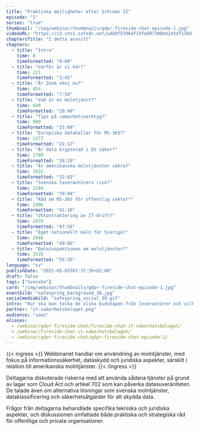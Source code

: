 ```yaml
---
title: "Praktiska möjligheter efter Schrems II"
episode: "1"
series: "true"
thumbnail: "/img/webinar/thumbnails/gdpr-fireside-chat-episode-1.jpg"
videoURL: "https://s3.sto1.safedc.net/a489f53964f14fe897308b4243d7138d:processedvideos/gdpr-fireside-chat-episode-1/master.m3u8"
chaptersTitle: "I detta avsnitt"
chapters:
  - title: "Intro"
    time: 0
    timeFormatted: "0:00"
  - title: "Varför är vi här?"
    time: 221
    timeFormatted: "3:41"
  - title: "Är Zoom okej nu?"
    time: 454
    timeFormatted: "7:34"
  - title: "Vad är en molntjänst?"
    time: 640
    timeFormatted: "10:40"
  - title: "Tips på samarbetsverktyg?"
    time: 909
    timeFormatted: "15:09"
  - title: "Europiska datahallar för MS-365?"
    time: 1277
    timeFormatted: "21:17"
  - title: "Är data krypterad i EU säker?"
    time: 1709
    timeFormatted: "28:29"
  - title: "Är amerikanska molntjänster säkra?"
    time: 1922
    timeFormatted: "32:02"
  - title: "Svenska leverantörers risk?"
    time: 2344
    timeFormatted: "39:04"
  - title: "Råd om MS-365 för offentlig sektor?"
    time: 2496
    timeFormatted: "41:16"
  - title: "Utkontraktering av IT-drift?"
    time: 2878
    timeFormatted: "47:58"
  - title: "Eget nationellt moln för Sverige?"
    time: 2946
    timeFormatted: "49:06"
  - title: "Datainspektionen om molntjänster?"
    time: 3335
    timeFormatted: "55:35"
language: "sv"
publishDate: "2021-05-05T07:37:39+02:00"
draft: false
tags: ["Svenska"]
card: "/img/webinar/thumbnails/gdpr-fireside-chat-episode-1.jpg"
eventbild: "safespring_background_38.jpg"
socialmediabild: "safespring_social_38.gif"
intro: "Hur ska man tolka de olika budskapen från leverantörer och vilka praktiska metoder kan bolag redan nu börja jobba med utan att behöva byta molntjänst helt och hållet?"
partner: "it-sakerhetsbolaget.png"
audience: "saas"
aliases:
  - /webinar/gdpr-fireside-chat/fireside-chat-it-sakerhetsbolaget/
  - /webinar/fireside-chat-it-sakerhetsbolaget/
  - /webinar/gdpr-fireside-chat/gdpr-fireside-chat-episode-1/
---
```


{{< ingress >}}
Webbinariet handlar om användning av molntjänster, med fokus på informationssäkerhet, dataskydd och juridiska aspekter, särskilt i relation till amerikanska molntjänster.
{{< /ingress >}}

Deltagarna diskuterade riskerna med att använda sådana tjänster på grund av lagar som Cloud Act och artikel 702 som kan påverka datasuveräniteten. De talade även om alternativa lösningar som svenska molntjänster, dataklassificering och säkerhetsåtgärder för att skydda data.

Frågor från deltagarna behandlade specifika tekniska och juridiska aspekter, och diskussionen omfattade både praktiska och strategiska råd för offentliga och privata organisationer.
